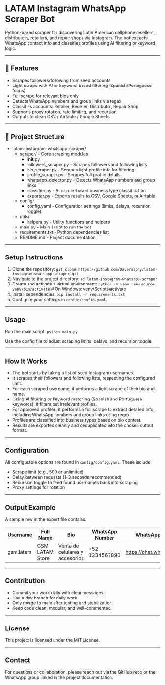 # LATAM Instagram WhatsApp Scraper Bot

Python-based scraper for discovering Latin American cellphone resellers, distributors, retailers, and repair shops via Instagram. The bot extracts WhatsApp contact info and classifies profiles using AI filtering or keyword logic.

---

## 🚀 Features

- Scrapes followers/following from seed accounts  
- Light scrape with AI or keyword-based filtering (Spanish/Portuguese focus)  
- Full scrape for relevant bios only  
- Detects WhatsApp numbers and group links via regex  
- Classifies accounts: Retailer, Reseller, Distributor, Repair Shop  
- Supports proxy rotation, rate limiting, and recursion  
- Outputs to clean CSV / Airtable / Google Sheets  

---

## 📁 Project Structure

- latam-instagram-whatsapp-scraper/
  - scraper/ - Core scraping modules
    - __init__.py
    - followers_scraper.py - Scrapes followers and following lists
    - bio_scraper.py - Scrapes light profile info for filtering
    - profile_scraper.py - Scrapes full profile details
    - whatsapp_detector.py - Detects WhatsApp numbers and group links
    - classifier.py - AI or rule-based business type classification
    - exporter.py - Exports results to CSV, Google Sheets, or Airtable
  - config/
    - config.yaml - Configuration settings (limits, delays, recursion toggle)
  - utils/
    - helpers.py - Utility functions and helpers
  - main.py - Main script to run the bot
  - requirements.txt - Python dependencies list
  - README.md - Project documentation

---

## Setup Instructions

1. Clone the repository:
`git clone https://github.com/Daveralphy/latam-instagram-whatsapp-scraper.git`
2. Navigate to the project directory:
`cd latam-instagram-whatsapp-scraper`
3. Create and activate a virtual environment:
`python -m venv venv`
`source venv/bin/activate` # On Windows: venv\Scripts\activate
4. Install dependencies:
`pip install -r requirements.txt`
5. Configure your settings in `config/config.yaml`.

---

## Usage

Run the main script:
`python main.py`

Use the config file to adjust scraping limits, delays, and recursion toggle.

---

## How It Works

- The bot starts by taking a list of seed Instagram usernames.
- It scrapes their followers and following lists, respecting the configured limit.
- For each scraped username, it performs a light scrape of their bio and name.
- Using AI filtering or keyword matching (Spanish and Portuguese keywords), it filters out irrelevant profiles.
- For approved profiles, it performs a full scrape to extract detailed info, including WhatsApp numbers and group links using regex.
- Profiles are classified into business types based on bio content.
- Results are exported cleanly and deduplicated into the chosen output format.

---

## Configuration

All configurable options are found in `config/config.yaml`. These include:

- Scrape limit (e.g., 500 or unlimited)
- Delay between requests (1–3 seconds recommended)
- Recursion toggle to feed found usernames back into scraping
- Proxy settings for rotation

---

## Output Example

A sample row in the export file contains:

| Username       | Full Name       | Bio                         | WhatsApp Number | WhatsApp Group Link          | Type        | Region    | Follower Count | Profile URL                         | External Link          |
|----------------|-----------------|-----------------------------|-----------------|-----------------------------|-------------|-----------|----------------|------------------------------------|------------------------|
| gsm.latam      | GSM LATAM Store | Venta de celulares y accesorios | +52 1234567890  | https://chat.whatsapp.com/abc | Retailer    | Mexico    | 15000          | https://instagram.com/gsm.latam    | https://gsmstore.com   |

---

## Contribution

- Commit your work daily with clear messages.
- Use a dev branch for daily work.
- Only merge to main after testing and stabilization.
- Keep code clean, modular, and well-commented.

---

## License

This project is licensed under the MIT License.

---

## Contact

For questions or collaboration, please reach out via the GitHub repo or the WhatsApp group linked in the project documentation.
